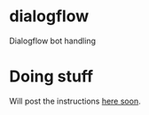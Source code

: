 # dialogflow
Dialogflow bot handling

# Doing stuff

Will post the instructions [here soon](https://github.com/kitchen-assistant/api).
